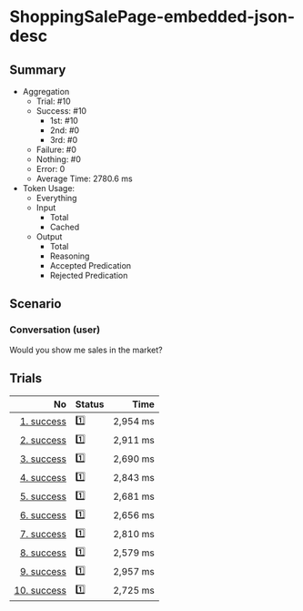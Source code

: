 # ShoppingSalePage-embedded-json-desc
## Summary
  - Aggregation
    - Trial: #10
    - Success: #10
      - 1st: #10
      - 2nd: #0
      - 3rd: #0
    - Failure: #0
    - Nothing: #0
    - Error: 0
    - Average Time: 2780.6 ms
  - Token Usage:
    - Everything
    - Input
      - Total
      - Cached
    - Output
      - Total
      - Reasoning
      - Accepted Predication
      - Rejected Predication

## Scenario
### Conversation (user)
Would you show me sales in the market?

## Trials
No | Status | Time
---:|:-------|------:
[1. success](./trials/1.success.json) | 1️⃣ | 2,954 ms
[2. success](./trials/2.success.json) | 1️⃣ | 2,911 ms
[3. success](./trials/3.success.json) | 1️⃣ | 2,690 ms
[4. success](./trials/4.success.json) | 1️⃣ | 2,843 ms
[5. success](./trials/5.success.json) | 1️⃣ | 2,681 ms
[6. success](./trials/6.success.json) | 1️⃣ | 2,656 ms
[7. success](./trials/7.success.json) | 1️⃣ | 2,810 ms
[8. success](./trials/8.success.json) | 1️⃣ | 2,579 ms
[9. success](./trials/9.success.json) | 1️⃣ | 2,957 ms
[10. success](./trials/10.success.json) | 1️⃣ | 2,725 ms